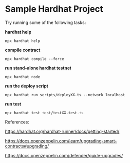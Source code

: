# Sample Hardhat Project

Try running some of the following tasks:

**hardhat help**

```shell
npx hardhat help
```

**compile contract**

```shell
npx hardhat compile --force
```

**run stand-alone hardhat testnet**

```shell
npx hardhat node
```

**run the deploy script**

```shell
npx hardhat run scripts/deployXX.ts --network localhost
```

**run test**

```shell
npx hardhat test test/testXX.test.ts
```

References:

<https://hardhat.org/hardhat-runner/docs/getting-started/>

<https://docs.openzeppelin.com/learn/upgrading-smart-contracts#upgrading/>

<https://docs.openzeppelin.com/defender/guide-upgrades/>
